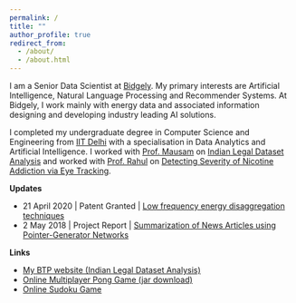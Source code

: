 ```yaml
---
permalink: /
title: ""
author_profile: true
redirect_from: 
  - /about/
  - /about.html
---
```


I am a Senior Data Scientist at [Bidgely](https://www.bidgely.com/). My primary interests are Artificial Intelligence, Natural Language Processing and Recommender Systems. At Bidgely, I work mainly with energy data and associated information designing and developing industry leading AI solutions.

I completed my undergraduate degree in Computer Science and Engineering from [IIT Delhi](https://home.iitd.ac.in/) with a specialisation in Data Analytics and Artificial Intelligence. I worked with [Prof. Mausam](http://www.cse.iitd.ac.in/~mausam/) on [Indian Legal Dataset Analysis](https://sharanmayank.github.io/files/btp_website/home) and worked with [Prof. Rahul](http://www.cse.iitd.ernet.in/~rahulgarg/) on [Detecting Severity of Nicotine Addiction via Eye Tracking]().

**Updates**

* 21 April 2020 \| Patent Granted \| [Low frequency energy disaggregation techniques](https://patents.google.com/patent/US10630502B2/en)
* 2	 May   2018 \| Project Report \| [Summarization of News Articles using Pointer-Generator Networks](https://sharanmayank.github.io/files/Summarization_of_News_Articles_using_Pointer_Generator_Networks.pdf)

**Links**

* [My BTP website (Indian Legal Dataset Analysis)](https://sharanmayank.github.io/files/btp_website/home)
* [Online Multiplayer Pong Game (jar download)](https://sharanmayank.github.io/files/pong_game.zip)
* [Online Sudoku Game](http://2.consudoku.appspot.com/)